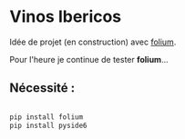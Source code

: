 # Vinos Ibericos

Idée de projet (en construction) avec [folium](https://python-visualization.github.io/folium/latest/index.html).

Pour l'heure je continue de tester **folium**...

## Nécessité :
```bash

pip install folium
pip install pyside6
```


